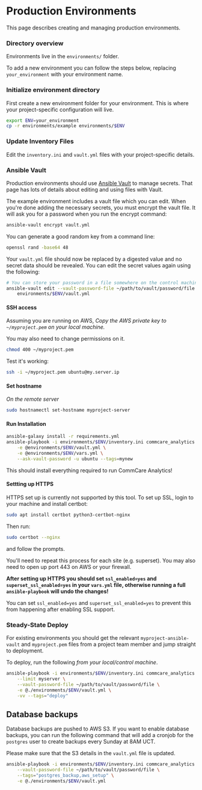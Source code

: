 Production Environments
=======================

This page describes creating and managing production environments.

### Directory overview

Environments live in the `environments/` folder.

To add a new environment you can follow the steps below, replacing `your_environment` with your environment name.


### Initialize environment directory

First create a new environment folder for your environment.
This is where your project-specific configuration will live. 

```bash
export ENV=your_environment
cp -r environments/example environments/$ENV
```
### Update Inventory Files

Edit the `inventory.ini` and `vault.yml` files with your project-specific details.


### Ansible Vault

Production environments should use [Ansible Vault](https://docs.ansible.com/ansible/latest/user_guide/vault.html) to manage secrets.
That page has lots of details about editing and using files with Vault.

The example environment includes a vault file which you can edit. When you're done adding the necessary secrets, you must encrypt the vault file. It will ask you for a password when you run the encrypt command:

```bash
ansible-vault encrypt vault.yml
```

You can generate a good random key from a command line:

```bash
openssl rand -base64 48
```

Your `vault.yml` file should now be replaced by a digested value and no secret data should be revealed. You can edit the secret values again using the following:

```bash
# You can store your password in a file somewhere on the control machine
ansible-vault edit --vault-password-file ~/path/to/vault/password/file \
    environments/$ENV/vault.yml
```

#### SSH access

Assuming you are running on AWS, *Copy the AWS private key to `~/myproject.pem` on your local machine.*

You may also need to change permissions on it.

```bash
chmod 400 ~/myproject.pem
```

Test it's working:

```bash
ssh -i ~/myproject.pem ubuntu@my.server.ip
```

#### Set hostname

*On the remote server*

```bash
sudo hostnamectl set-hostname myproject-server
```

#### Run Installation

```bash
ansible-galaxy install -r requirements.yml
ansible-playbook -i environments/$ENV/inventory.ini commcare_analytics.yml \
    -e @environments/$ENV/vault.yml \
    -e @environments/$ENV/vars.yml \
    --ask-vault-password -u ubuntu --tags=mynew
```

This should install everything required to run CommCare Analytics!

#### Settting up HTTPS

HTTPS set up is currently not supported by this tool. To set up SSL, login to your machine and install certbot:

```bash
sudo apt install certbot python3-certbot-nginx
```

Then run:

```bash
sudo certbot --nginx
```

and follow the prompts.

You'll need to repeat this process for each site (e.g. superset).
You may also need to open up port 443 on AWS or your firewall.

**After setting up HTTPS you should set `ssl_enabled=yes` and `superset_ssl_enabled=yes` in your `vars.yml` file,
otherwise running a full `ansible-playbook` will undo the changes!**

You can set `ssl_enabled=yes` and `superset_ssl_enabled=yes` to prevent this from happening
after enabling SSL support.

### Steady-State Deploy

For existing environments you should get the relevant `myproject-ansible-vault` and `myproject.pem`
files from a project team member and jump straight to deployment.

To deploy, run the following *from your local/control machine*.

```bash
ansible-playbook -i environments/$ENV/inventory.ini commcare_analytics.yml \
    --limit myserver \
    --vault-password-file ~/path/to/vault/password/file \
    -e @./environments/$ENV/vault.yml \
    -vv --tags="deploy"
```

## Database backups
Database backups are pushed to AWS S3. If you want to enable database backups, you can run the following command that will add a cronjob for the `postgres` user to create backups every Sunday at 8AM UCT.

Please make sure that the S3 details in the `vault.yml` file is updated.

```bash
ansible-playbook -i environments/$ENV/inventory.ini commcare_analytics.yml \
    --vault-password-file ~/path/to/vault/password/file \
    --tags="postgres_backup,aws_setup" \
    -e @./environments/$ENV/vault.yml
```
